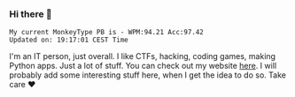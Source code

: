 ### Hi there 👋
<!-- PB START -->
```
My current MonkeyType PB is - WPM:94.21 Acc:97.42
Updated on: 19:17:01 CEST Time
```
<!-- PB END -->
I'm an IT person, just overall. I like CTFs, hacking, coding games, making Python apps. Just a lot of stuff.
You can check out my website [here](https://skill3472.github.io/).
I will probably add some interesting stuff here, when I get the idea to do so. Take care ❤️
